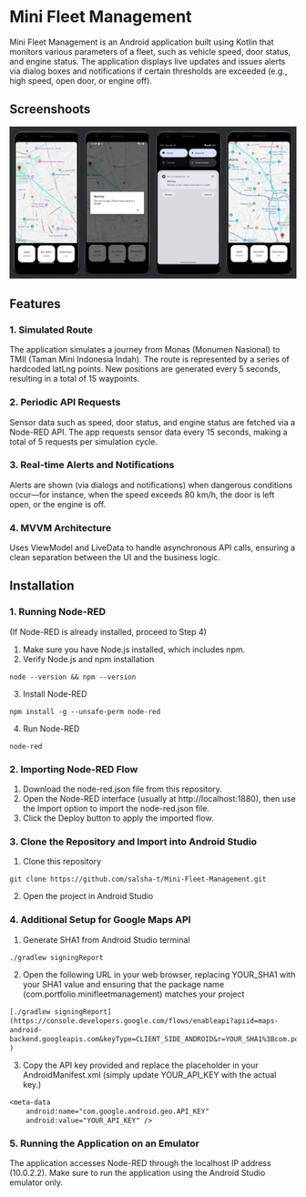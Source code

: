 # Mini Fleet Management
Mini Fleet Management is an Android application built using Kotlin that monitors various parameters of a fleet, such as vehicle speed, door status, and engine status. The application displays live updates and issues alerts via dialog boxes and notifications if certain thresholds are exceeded (e.g., high speed, open door, or engine off).

## Screenshoots
![Image Alt](https://github.com/salsha-t/Mini-Fleet-Management/blob/0059fd09b8794d8bbf4ff94ea784803cb103ed87/app_screenshot.jpg)

## Features
### 1. Simulated Route
The application simulates a journey from Monas (Monumen Nasional) to TMII (Taman Mini Indonesia Indah). The route is represented by a series of hardcoded latLng points. New positions are generated every 5 seconds, resulting in a total of 15 waypoints.
### 2. Periodic API Requests
Sensor data such as speed, door status, and engine status are fetched via a Node-RED API. The app requests sensor data every 15 seconds, making a total of 5 requests per simulation cycle.
### 3. Real-time Alerts and Notifications
Alerts are shown (via dialogs and notifications) when dangerous conditions occur—for instance, when the speed exceeds 80 km/h, the door is left open, or the engine is off.
### 4. MVVM Architecture
Uses ViewModel and LiveData to handle asynchronous API calls, ensuring a clean separation between the UI and the business logic.

## Installation
### 1. Running Node-RED
(If Node-RED is already installed, proceed to Step 4)
1. Make sure you have Node.js installed, which includes npm.
2. Verify Node.js and npm installation
```shell
node --version && npm --version
```
3. Install Node-RED
```shell
npm install -g --unsafe-perm node-red
```
4. Run Node-RED
```shell
node-red
```

### 2. Importing Node-RED Flow
1. Download the node-red.json file from this repository.
2. Open the Node-RED interface (usually at http://localhost:1880), then use the Import option to import the node-red.json file.
3. Click the Deploy button to apply the imported flow.

### 3. Clone the Repository and Import into Android Studio
1. Clone this repository
```shell
git clone https://github.com/salsha-t/Mini-Fleet-Management.git
```
2. Open the project in Android Studio

### 4. Additional Setup for Google Maps API
1. Generate SHA1 from Android Studio terminal
```shell
./gradlew signingReport
```
2. Open the following URL in your web browser, replacing YOUR_SHA1 with your SHA1 value and ensuring that the package name (com.portfolio.minifleetmanagement) matches your project
```shell
[./gradlew signingReport](https://console.developers.google.com/flows/enableapi?apiid=maps-android-backend.googleapis.com&keyType=CLIENT_SIDE_ANDROID&r=YOUR_SHA1%3Bcom.portfolio.minifleetmanagement
)
```
3. Copy the API key provided and replace the placeholder in your AndroidManifest.xml (simply update YOUR_API_KEY with the actual key.)
```shell
<meta-data
    android:name="com.google.android.geo.API_KEY"
    android:value="YOUR_API_KEY" />
```

### 5. Running the Application on an Emulator
The application accesses Node-RED through the localhost IP address (10.0.2.2).
Make sure to run the application using the Android Studio emulator only.





